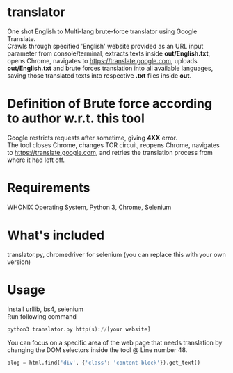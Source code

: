 # translator
One shot English to Multi-lang brute-force translator using Google Translate.  
Crawls through specified 'English' website provided as an URL input parameter from console/terminal, extracts texts inside **out/English.txt**, opens Chrome, navigates to https://translate.google.com, uploads **out/English.txt** and brute forces translation into all available languages, saving those translated texts into respective **.txt** files inside **out**.
# Definition of Brute force according to author w.r.t. this tool
Google restricts requests after sometime, giving **4XX** error.  
The tool closes Chrome, changes TOR circuit, reopens Chrome, navigates to https://translate.google.com, and retries the translation process from where it had left off.
# Requirements
WHONIX Operating System, Python 3, Chrome, Selenium
# What's included
translator.py, chromedriver for selenium (you can replace this with your own version)
# Usage
Install urllib, bs4, selenium  
Run following command
```python
python3 translator.py http(s)://[your website]
```
You can focus on a specific area of the web page that needs translation by changing the DOM selectors inside the tool @ Line number 48.
```python
blog = html.find('div', {'class': 'content-block'}).get_text()
```
